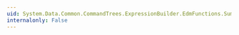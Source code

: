 ```yaml
---
uid: System.Data.Common.CommandTrees.ExpressionBuilder.EdmFunctions.Sum(System.Data.Common.CommandTrees.DbExpression)
internalonly: False
---
```

